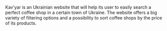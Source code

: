 Kav’yar is an Ukrainian website that will help its user to easily search a perfect coffee shop in a certain town of Ukraine. The website offers a big variety of filtering options and a possibility to sort coffee shops by the price of its products.
